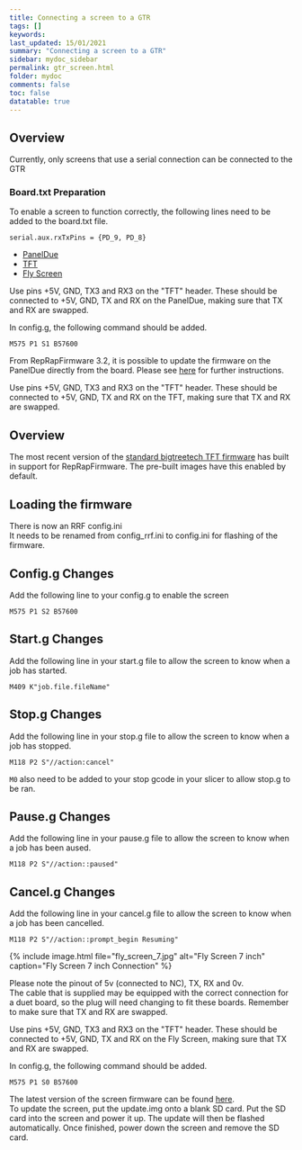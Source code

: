 ```yaml
---
title: Connecting a screen to a GTR
tags: []
keywords: 
last_updated: 15/01/2021
summary: "Connecting a screen to a GTR"
sidebar: mydoc_sidebar
permalink: gtr_screen.html
folder: mydoc
comments: false
toc: false
datatable: true
---
```


## Overview

Currently, only screens that use a serial connection can be connected to the GTR

### Board.txt Preparation

To enable a screen to function correctly, the following lines need to be added to the board.txt file.  

```
serial.aux.rxTxPins = {PD_9, PD_8}
```

<ul id="profileTabs" class="nav nav-tabs">
    <li class="active"><a class="noCrossRef" href="#paneldue" data-toggle="tab">PanelDue</a></li>
    <li><a class="noCrossRef" href="#tft" data-toggle="tab">TFT</a></li>
    <li><a class="noCrossRef" href="#fly" data-toggle="tab">Fly Screen</a></li>
</ul>
  <div class="tab-content">
<div role="tabpanel" class="tab-pane active" id="paneldue" markdown="1">

Use pins +5V, GND, TX3 and RX3 on the "TFT" header. These should be connected to +5V, GND, TX and RX on the PanelDue, making sure that TX and RX are swapped.

In config.g, the following command should be added.   
```
M575 P1 S1 B57600
```
From RepRapFirmware 3.2, it is possible to update the firmware on the PanelDue directly from the board. Please see [here](https://duet3d.dozuki.com/Wiki/PanelDue_Firmware_update#Section_Firmware_update_via_Duet) for further instructions.  

</div>

<div role="tabpanel" class="tab-pane" id="tft" markdown="1">

Use pins +5V, GND, TX3 and RX3 on the "TFT" header. These should be connected to +5V, GND, TX and RX on the TFT, making sure that TX and RX are swapped.

## Overview

The most recent version of the [standard bigtreetech TFT firmware](https://github.com/bigtreetech/BIGTREETECH-TouchScreenFirmware/tree/master/Copy%20to%20SD%20Card%20root%20directory%20to%20update) has built in support for RepRapFirmware. The pre-built images have this enabled by default.

## Loading the firmware

There is now an RRF config.ini  
It needs to be renamed from config_rrf.ini to config.ini for flashing of the firmware.  

## Config.g Changes

Add the following line to your config.g to enable the screen

```M575 P1 S2 B57600```

## Start.g Changes

Add the following line in your start.g file to allow the screen to know when a job has started.  

```M409 K"job.file.fileName"```

## Stop.g Changes

Add the following line in your stop.g file to allow the screen to know when a job has stopped.  

```M118 P2 S"//action:cancel"```

```M0``` also need to be added to your stop gcode in your slicer to allow stop.g to be ran.  

## Pause.g Changes

Add the following line in your pause.g file to allow the screen to know when a job has been aused.  

```M118 P2 S"//action::paused"```

## Cancel.g Changes

Add the following line in your cancel.g file to allow the screen to know when a job has been cancelled.  

```M118 P2 S"//action::prompt_begin Resuming"```

</div>

<div role="tabpanel" class="tab-pane" id="fly" markdown="1">

{% include image.html file="fly_screen_7.jpg" alt="Fly Screen 7 inch" caption="Fly Screen 7 inch Connection" %}

Please note the pinout of 5v (connected to NC), TX, RX and 0v.  
The cable that is supplied may be equipped with the correct connection for a duet board, so the plug will need changing to fit these boards. Remember to make sure that TX and RX are swapped.  

Use pins +5V, GND, TX3 and RX3 on the "TFT" header. These should be connected to +5V, GND, TX and RX on the Fly Screen, making sure that TX and RX are swapped.

In config.g, the following command should be added.   
```
M575 P1 S0 B57600
```  
The latest version of the screen firmware can be found [here](https://github.com/FLYmaker/FLY-Screen/tree/master/reprap).  
To update the screen, put the update.img onto a blank SD card. Put the SD card into the screen and power it up. The update will then be flashed automatically. Once finished, power down the screen and remove the SD card.  

</div>

</div>